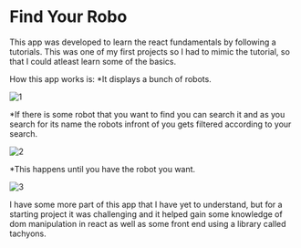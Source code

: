 # Find Your Robo

This app was developed to learn the react fundamentals by following a tutorials.
This was one of my first projects so I had to mimic the tutorial, so that I could atleast learn some of the basics.

How this app works is:
*It displays a bunch of robots.

![1](https://user-images.githubusercontent.com/84635960/182227951-90047833-0270-49e8-9a20-b187889c790f.png)


*If there is some robot that you want to find you can search it and as you search for its name the robots infront of you gets filtered according to your search.

![2](https://user-images.githubusercontent.com/84635960/182228008-f856b847-4d97-449f-894d-34e521d507aa.png)

*This happens until you have the robot you want.

![3](https://user-images.githubusercontent.com/84635960/182228094-1c657711-9df6-49c2-a612-5efc2e8fdd57.png)


I have some more part of this app that I have yet to understand, but for a starting project it was challenging and it helped gain some knowledge of dom manipulation in react as well as some front end using a library called tachyons.
